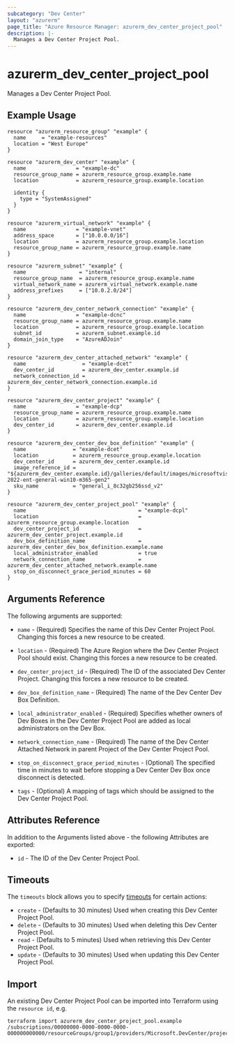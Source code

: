 ```yaml
---
subcategory: "Dev Center"
layout: "azurerm"
page_title: "Azure Resource Manager: azurerm_dev_center_project_pool"
description: |-
  Manages a Dev Center Project Pool.
---
```


# azurerm_dev_center_project_pool

Manages a Dev Center Project Pool.

## Example Usage

```hcl
resource "azurerm_resource_group" "example" {
  name     = "example-resources"
  location = "West Europe"
}

resource "azurerm_dev_center" "example" {
  name                = "example-dc"
  resource_group_name = azurerm_resource_group.example.name
  location            = azurerm_resource_group.example.location

  identity {
    type = "SystemAssigned"
  }
}

resource "azurerm_virtual_network" "example" {
  name                = "example-vnet"
  address_space       = ["10.0.0.0/16"]
  location            = azurerm_resource_group.example.location
  resource_group_name = azurerm_resource_group.example.name
}

resource "azurerm_subnet" "example" {
  name                 = "internal"
  resource_group_name  = azurerm_resource_group.example.name
  virtual_network_name = azurerm_virtual_network.example.name
  address_prefixes     = ["10.0.2.0/24"]
}

resource "azurerm_dev_center_network_connection" "example" {
  name                = "example-dcnc"
  resource_group_name = azurerm_resource_group.example.name
  location            = azurerm_resource_group.example.location
  subnet_id           = azurerm_subnet.example.id
  domain_join_type    = "AzureADJoin"
}

resource "azurerm_dev_center_attached_network" "example" {
  name                  = "example-dcet"
  dev_center_id         = azurerm_dev_center.example.id
  network_connection_id = azurerm_dev_center_network_connection.example.id
}

resource "azurerm_dev_center_project" "example" {
  name                = "example-dcp"
  resource_group_name = azurerm_resource_group.example.name
  location            = azurerm_resource_group.example.location
  dev_center_id       = azurerm_dev_center.example.id
}

resource "azurerm_dev_center_dev_box_definition" "example" {
  name               = "example-dcet"
  location           = azurerm_resource_group.example.location
  dev_center_id      = azurerm_dev_center.example.id
  image_reference_id = "${azurerm_dev_center.example.id}/galleries/default/images/microsoftvisualstudio_visualstudioplustools_vs-2022-ent-general-win10-m365-gen2"
  sku_name           = "general_i_8c32gb256ssd_v2"
}

resource "azurerm_dev_center_project_pool" "example" {
  name                                    = "example-dcpl"
  location                                = azurerm_resource_group.example.location
  dev_center_project_id                   = azurerm_dev_center_project.example.id
  dev_box_definition_name                 = azurerm_dev_center_dev_box_definition.example.name
  local_administrator_enabled             = true
  network_connection_name                 = azurerm_dev_center_attached_network.example.name
  stop_on_disconnect_grace_period_minutes = 60
}
```

## Arguments Reference

The following arguments are supported:

* `name` - (Required) Specifies the name of this Dev Center Project Pool. Changing this forces a new resource to be created.

* `location` - (Required) The Azure Region where the Dev Center Project Pool should exist. Changing this forces a new resource to be created.

* `dev_center_project_id` - (Required) The ID of the associated Dev Center Project. Changing this forces a new resource to be created.

* `dev_box_definition_name` - (Required) The name of the Dev Center Dev Box Definition.

* `local_administrator_enabled` - (Required) Specifies whether owners of Dev Boxes in the Dev Center Project Pool are added as local administrators on the Dev Box.

* `network_connection_name` - (Required) The name of the Dev Center Attached Network in parent Project of the Dev Center Project Pool.

* `stop_on_disconnect_grace_period_minutes` - (Optional) The specified time in minutes to wait before stopping a Dev Center Dev Box once disconnect is detected.

* `tags` - (Optional) A mapping of tags which should be assigned to the Dev Center Project Pool.

## Attributes Reference

In addition to the Arguments listed above - the following Attributes are exported:

* `id` - The ID of the Dev Center Project Pool.

## Timeouts

The `timeouts` block allows you to specify [timeouts](https://www.terraform.io/docs/configuration/resources.html#timeouts) for certain actions:

* `create` - (Defaults to 30 minutes) Used when creating this Dev Center Project Pool.
* `delete` - (Defaults to 30 minutes) Used when deleting this Dev Center Project Pool.
* `read` - (Defaults to 5 minutes) Used when retrieving this Dev Center Project Pool.
* `update` - (Defaults to 30 minutes) Used when updating this Dev Center Project Pool.

## Import

An existing Dev Center Project Pool can be imported into Terraform using the `resource id`, e.g.

```shell
terraform import azurerm_dev_center_project_pool.example /subscriptions/00000000-0000-0000-0000-000000000000/resourceGroups/group1/providers/Microsoft.DevCenter/projects/project1/pools/pool1
```
